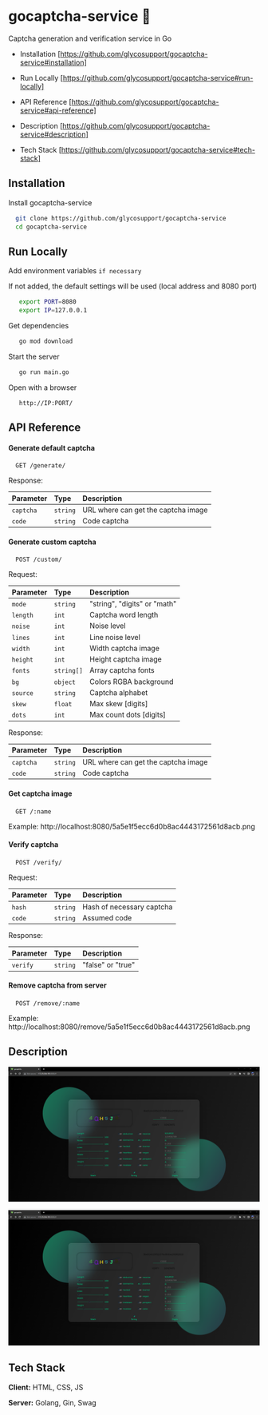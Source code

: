 
# gocaptcha-service :green_heart:

Captcha generation and verification service in Go

- Installation [https://github.com/glycosupport/gocaptcha-service#installation]

- Run Locally [https://github.com/glycosupport/gocaptcha-service#run-locally]

- API Reference [https://github.com/glycosupport/gocaptcha-service#api-reference]

- Description [https://github.com/glycosupport/gocaptcha-service#description]

- Tech Stack [https://github.com/glycosupport/gocaptcha-service#tech-stack]

## Installation

Install gocaptcha-service

```bash
  git clone https://github.com/glycosupport/gocaptcha-service
  cd gocaptcha-service
```
    
## Run Locally

Add environment variables `if necessary`

If not added, the default settings will be used (local address and 8080 port)

```bash
   export PORT=8080
   export IP=127.0.0.1
```

Get dependencies

```bash
   go mod download
```

Start the server

```bash
   go run main.go
```

Open with a browser

```
   http://IP:PORT/
```


## API Reference

#### Generate default captcha

```http
  GET /generate/
```

Response:

| Parameter | Type     | Description                |
| :-------- | :------- | :------------------------- |
| `captcha` | `string` | URL where can get the captcha image  |
| `code`    | `string` | Code captcha |

#### Generate custom captcha

```http
  POST /custom/
```

Request:

| Parameter     | Type       | Description                       |
| :--------     | :-------   | :-------------------------------- |
| `mode`        | `string`   | "string", "digits" or "math" |
| `length`      | `int`      | Captcha word length |
| `noise`       | `int`      | Noise level |
| `lines`       | `int`      | Line noise level |
| `width`       | `int`      | Width captcha image |
| `height`      | `int`      | Height captcha image |
| `fonts`       | `string[]` | Array captcha fonts |
| `bg`          | `object`   | Colors RGBA background |
| `source`      | `string`   | Captcha alphabet |
| `skew`        | `float`    | Max skew [digits]|
| `dots`        | `int`      | Max count dots [digits]|


Response:

| Parameter | Type     | Description                |
| :-------- | :------- | :------------------------- |
| `captcha` | `string` | URL where can get the captcha image |
| `code`    | `string` | Code captcha |

#### Get captcha image

```http
  GET /:name
```

Example: http://localhost:8080/5a5e1f5ecc6d0b8ac4443172561d8acb.png

#### Verify captcha

```http
  POST /verify/
```

Request:

| Parameter | Type     | Description                |
| :-------- | :------- | :------------------------- |
| `hash` | `string` | Hash of necessary captcha |
| `code`    | `string` | Assumed code |

Response:

| Parameter | Type     | Description                |
| :-------- | :------- | :------------------------- |
| `verify` | `string` | "false" or "true" |

#### Remove captcha from server

```http
  POST /remove/:name
```

Example: http://localhost:8080/remove/5a5e1f5ecc6d0b8ac4443172561d8acb.png


## Description

![Main Frame](https://raw.githubusercontent.com/glycosupport/gocaptcha-service/dev/screenshots/frame.png)



![Gin Requests](https://raw.githubusercontent.com/glycosupport/gocaptcha-service/dev/screenshots/frame.png)


## Tech Stack

**Client:** HTML, CSS, JS

**Server:** Golang, Gin, Swag


